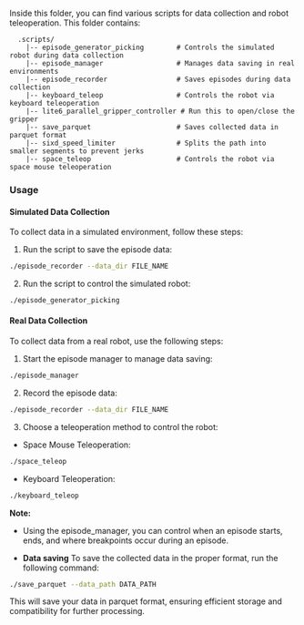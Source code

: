 Inside this folder, you can find various scripts for data collection and robot teleoperation. This folder contains:

```
  .scripts/
    |-- episode_generator_picking        # Controls the simulated robot during data collection
    |-- episode_manager                  # Manages data saving in real environments
    |-- episode_recorder                 # Saves episodes during data collection
    |-- keyboard_teleop                  # Controls the robot via keyboard teleoperation
    |-- lite6_parallel_gripper_controller # Run this to open/close the gripper
    |-- save_parquet                     # Saves collected data in parquet format
    |-- sixd_speed_limiter               # Splits the path into smaller segments to prevent jerks
    |-- space_teleop                     # Controls the robot via space mouse teleoperation

```

### Usage

#### **Simulated Data Collection**
  To collect data in a simulated environment, follow these steps:
  1. Run the script to save the episode data:
  ```sh
  ./episode_recorder --data_dir FILE_NAME
  ```
  2. Run the script to control the simulated robot:
  ```sh
  ./episode_generator_picking
  ```
    

#### **Real  Data Collection**
  To collect data from a real robot, use the following steps:
  1. Start the episode manager to manage data saving:
  ```sh
  ./episode_manager
  ```
  2. Record the episode data:
  ```sh
  ./episode_recorder --data_dir FILE_NAME
  ```
  3. Choose a teleoperation method to control the robot:
  - Space Mouse Teleoperation:
  ```sh
  ./space_teleop
  ```
  - Keyboard Teleoperation:
  ```sh
  ./keyboard_teleop
  ```

  **Note:** 
  - Using the episode_manager, you can control when an episode starts, ends, and where breakpoints occur during an episode.


- **Data saving**
To save the collected data in the proper format, run the following command:
```sh
./save_parquet --data_path DATA_PATH
```
This will save your data in parquet format, ensuring efficient storage and compatibility for further processing.
